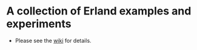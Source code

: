 
# A collection of Erland examples and experiments

* Please see the [wiki](https://github.com/nickmcdowall/Erlang-Examples/wiki) for details.